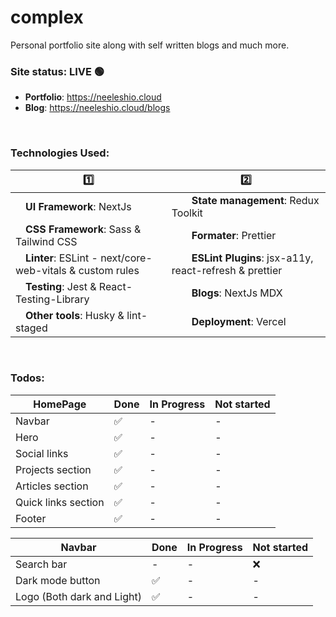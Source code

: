 # complex

Personal portfolio site along with self written blogs and much more.

### Site status: LIVE 🟢

-   **Portfolio**: https://neeleshio.cloud
-   **Blog**: https://neeleshio.cloud/blogs

<br/>

### Technologies Used:

| 1️⃣                                                             | 2️⃣                                                                 |
| -------------------------------------------------------------- | ------------------------------------------------------------------ |
| &emsp;**UI Framework**: NextJs                                 | &emsp;&emsp;**State management**: Redux Toolkit                    |
| &emsp;**CSS Framework**: Sass & Tailwind CSS                   | &emsp;&emsp;**Formater**: Prettier                                 |
| &emsp;**Linter**: ESLint - next/core-web-vitals & custom rules | &emsp;&emsp;**ESLint Plugins**: jsx-a11y, react-refresh & prettier |
| &emsp;**Testing**: Jest & React-Testing-Library                | &emsp;&emsp;**Blogs**: NextJs MDX                                  |
| &emsp;**Other tools**: Husky & lint-staged                     | &emsp;&emsp;**Deployment**: Vercel                                 |

<br/>

### Todos:

| HomePage | Done | In Progress | Not started |
| ---------| -----| ----------- | ----------- |
| Navbar | ✅ | - | - |  
| Hero | ✅ | - | - |
| Social links | ✅ | - | - |
| Projects section | ✅ | - | - |
| Articles section | ✅ | - | - |
| Quick links section | ✅ | - | - |
| Footer | ✅ | - | - |

| Navbar | Done | In Progress | Not started |
| ---------| -----| ----------- | ----------- |
| Search bar | - | - | ❌ |
| Dark mode button | ✅ | - | - |
| Logo (Both dark and Light) | ✅ | - | - |
